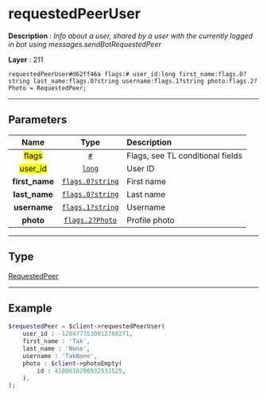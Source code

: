 # requestedPeerUser

**Description** : *Info about a user, shared by a user with the currently logged in bot using messages.sendBotRequestedPeer*

**Layer** : 211

```tl
requestedPeerUser#d62ff46a flags:# user_id:long first_name:flags.0?string last_name:flags.0?string username:flags.1?string photo:flags.2?Photo = RequestedPeer;
```

---

## Parameters

| Name | Type | Description |
| :---: | :---: | :--- |
| <mark>flags</mark> | [`#`](type/#) | Flags, see TL conditional fields |
| <mark>user_id</mark> | [`long`](type/long) | User ID |
| **first_name** | [`flags.0?string`](type/string) | First name |
| **last_name** | [`flags.0?string`](type/string) | Last name |
| **username** | [`flags.1?string`](type/string) | Username |
| **photo** | [`flags.2?Photo`](type/Photo) | Profile photo |

---

## Type

[RequestedPeer](type/RequestedPeer)

---

## Example

```php
$requestedPeer = $client->requestedPeerUser(
	user_id : -1204777530012768271,
	first_name : 'Tak',
	last_name : 'None',
	username : 'TakNone',
	photo : $client->photoEmpty(
		id : 4180616206932531525,
	),
);
```